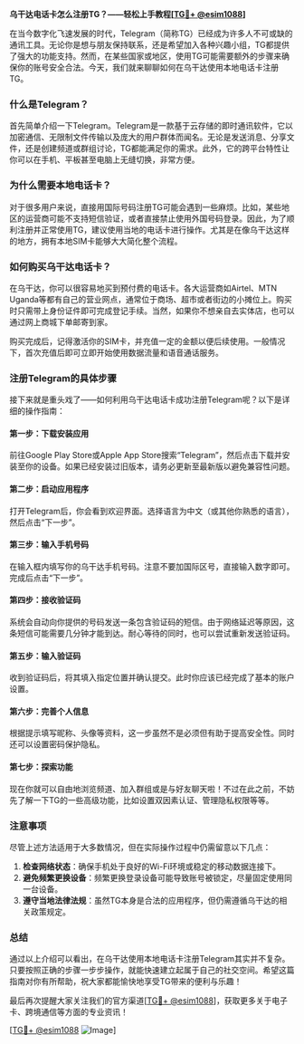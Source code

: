 **乌干达电话卡怎么注册TG？——轻松上手教程[[TG💪+ @esim1088](https://t.me/s/esim1088)]**

在当今数字化飞速发展的时代，Telegram（简称TG）已经成为许多人不可或缺的通讯工具。无论你是想与朋友保持联系，还是希望加入各种兴趣小组，TG都提供了强大的功能支持。然而，在某些国家或地区，使用TG可能需要额外的步骤来确保你的账号安全合法。今天，我们就来聊聊如何在乌干达使用本地电话卡注册TG。

### 什么是Telegram？

首先简单介绍一下Telegram。Telegram是一款基于云存储的即时通讯软件，它以加密通信、无限制文件传输以及庞大的用户群体而闻名。无论是发送消息、分享文件，还是创建频道或群组讨论，TG都能满足你的需求。此外，它的跨平台特性让你可以在手机、平板甚至电脑上无缝切换，非常方便。

### 为什么需要本地电话卡？

对于很多用户来说，直接用国际号码注册TG可能会遇到一些麻烦。比如，某些地区的运营商可能不支持短信验证，或者直接禁止使用外国号码登录。因此，为了顺利注册并正常使用TG，建议使用当地的电话卡进行操作。尤其是在像乌干达这样的地方，拥有本地SIM卡能够大大简化整个流程。

### 如何购买乌干达电话卡？

在乌干达，你可以很容易地买到预付费的电话卡。各大运营商如Airtel、MTN Uganda等都有自己的营业网点，通常位于商场、超市或者街边的小摊位上。购买时只需带上身份证件即可完成登记手续。当然，如果你不想亲自去实体店，也可以通过网上商城下单邮寄到家。

购买完成后，记得激活你的SIM卡，并充值一定的金额以便后续使用。一般情况下，首次充值后即可立即开始使用数据流量和语音通话服务。

### 注册Telegram的具体步骤

接下来就是重头戏了——如何利用乌干达电话卡成功注册Telegram呢？以下是详细的操作指南：

#### 第一步：下载安装应用
前往Google Play Store或Apple App Store搜索“Telegram”，然后点击下载并安装至你的设备。如果已经安装过旧版本，请务必更新至最新版以避免兼容性问题。

#### 第二步：启动应用程序
打开Telegram后，你会看到欢迎界面。选择语言为中文（或其他你熟悉的语言），然后点击“下一步”。

#### 第三步：输入手机号码
在输入框内填写你的乌干达手机号码。注意不要加国际区号，直接输入数字即可。完成后点击“下一步”。

#### 第四步：接收验证码
系统会自动向你提供的号码发送一条包含验证码的短信。由于网络延迟等原因，这条短信可能需要几分钟才能到达。耐心等待的同时，也可以尝试重新发送验证码。

#### 第五步：输入验证码
收到验证码后，将其填入指定位置并确认提交。此时你应该已经完成了基本的账户设置。

#### 第六步：完善个人信息
根据提示填写昵称、头像等资料，这一步虽然不是必须但有助于提高安全性。同时还可以设置密码保护隐私。

#### 第七步：探索功能
现在你就可以自由地浏览频道、加入群组或是与好友聊天啦！不过在此之前，不妨先了解一下TG的一些高级功能，比如设置双因素认证、管理隐私权限等等。

### 注意事项

尽管上述方法适用于大多数情况，但在实际操作过程中仍需留意以下几点：
1. **检查网络状态**：确保手机处于良好的Wi-Fi环境或稳定的移动数据连接下。
2. **避免频繁更换设备**：频繁更换登录设备可能导致账号被锁定，尽量固定使用同一台设备。
3. **遵守当地法律法规**：虽然TG本身是合法的应用程序，但仍需遵循乌干达的相关政策规定。

### 总结

通过以上介绍可以看出，在乌干达使用本地电话卡注册Telegram其实并不复杂。只要按照正确的步骤一步步操作，就能快速建立起属于自己的社交空间。希望这篇指南对你有所帮助，祝大家都能愉快地享受TG带来的便利与乐趣！

最后再次提醒大家关注我们的官方渠道[[TG💪+ @esim1088](https://t.me/s/esim1088)]，获取更多关于电子卡、跨境通信等方面的专业资讯！ 

[[TG💪+ @esim1088](https://t.me/s/esim1088) ![Image](https://i.postimg.cc/4NQfJmqS/Snipaste-2025-05-13-00-14-12.png)]